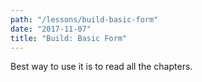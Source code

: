 ```yaml
---
path: "/lessons/build-basic-form"
date: "2017-11-07"
title: "Build: Basic Form"
---
```


Best way to use it is to read all the chapters.

